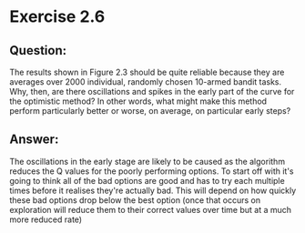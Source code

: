 # Exercise 2.6

## Question:
The results shown in Figure 2.3 should be quite reliable because they
are averages over 2000 individual, randomly chosen 10-armed bandit 
tasks. Why, then, are there oscillations and spikes in the early part 
of the curve for the optimistic method? In other words, what might 
make this method perform particularly better or worse, on average, 
on particular early steps?

## Answer:
The oscillations in the early stage are likely to be caused as the
algorithm reduces the Q values for the poorly performing options.
To start off with it's going to think all of the bad options are good
and has to try each multiple times before it realises they're actually
bad. This will depend on how quickly these bad options drop below the
best option (once that occurs on exploration will reduce them to their
correct values over time but at a much more reduced rate)




